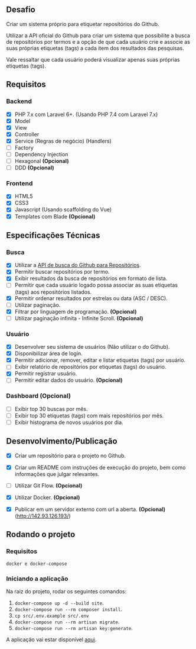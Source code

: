 ## Desafio

Criar um sistema próprio para etiquetar repositórios do Github.

Utilizar a API oficial do Github para criar um sistema que possibilite a busca de repositórios por termos e a opção de que cada usuário crie e associe as suas próprias etiquetas (tags) a cada item dos resultados das pesquisas.

Vale ressaltar que cada usuário poderá visualizar apenas suas próprias etiquetas (tags).

## Requisitos
### Backend
- [x] PHP 7.x com Laravel 6+. (Usando PHP 7.4 com Laravel 7.x)
- [x] Model
- [x] View
- [x] Controller
- [x] Service (Regras de negócio) (Handlers)
- [ ] Factory
- [ ] Dependency Injection
- [ ] Hexagonal **(Opcional)**
- [ ] DDD **(Opcional)**

### Frontend
- [x] HTML5
- [x] CSS3
- [x] Javascript (Usando scaffolding do Vue)
- [x] Templates com Blade **(Opcional)**

## Especificações Técnicas
### Busca
- [x] Utilizar a [API de busca do Github para Repositórios](https://docs.github.com/en/free-pro-team@latest/rest/reference/search#search-repositories).
- [x] Permitir buscar repositórios por termo.
- [x] Exibir resultados da busca de repositórios em formato de lista.
- [ ] Permitir que cada usuário logado possa associar as suas etiquetas (tags) aos repositórios listados.
- [x] Permitir ordenar resultados por estrelas ou data (ASC / DESC).
- [ ] Utilizar paginação.
- [x] Filtrar por linguagem de programação. **(Opcional)**
- [ ] Utilizar paginação infinita - Infinite Scroll. **(Opcional)**

### Usuário
- [x] Desenvolver seu sistema de usuários (Não utilizar o do Github).
- [x] Disponibilizar área de login.
- [x] Permitir adicionar, remover, editar e listar etiquetas (tags) por usuário.
- [ ] Exibir relatório de repositórios por etiquetas (tags) do usuário.
- [x] Permitir registrar usuário.
- [ ] Permitir editar dados do usuário. **(Opcional)**

### Dashboard **(Opcional)**
- [ ] Exibir top 30 buscas por mês.
- [ ] Exibir top 30 etiquetas (tags) com mais repositórios por mês.
- [ ] Exibir histograma de novos usuários por dia.

## Desenvolvimento/Publicação
- [x] Criar um repositório para o projeto no Github.
- [x] Criar um README com instruções de execução do projeto, bem como informações que julgar relevantes.
- [ ] Utilizar Git Flow. **(Opcional)**
- [x] Utilizar Docker. **(Opcional)**
- [x] Publicar em um servidor externo com url a aberta. **(Opcional)** (http://142.93.126.193/)


## Rodando o projeto
### Requisitos
``docker e docker-compose``

### Iniciando a aplicação
Na raiz do projeto, rodar os seguintes comandos:
1. ``docker-compose up -d --build site``.
2. ``docker-compose run --rm composer install``.
3. ``cp src/.env.example src/.env``
4. ``docker-compose run --rm artisan migrate``.
5. ``docker-compose run --rm artisan key:generate``.

A aplicação vai estar disponível [aqui](http://localhost:8080).
